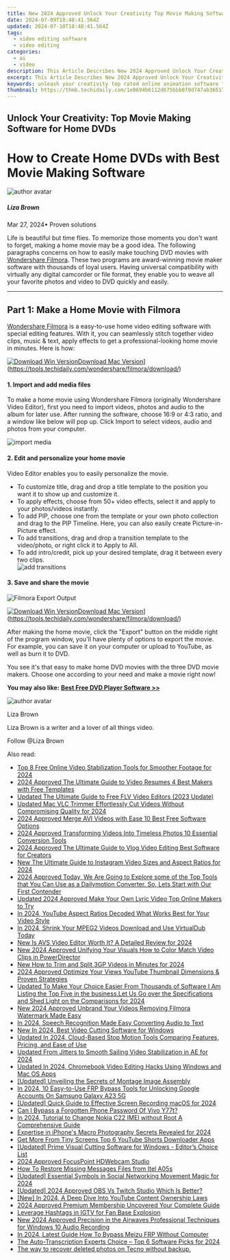 ```yaml
---
title: New 2024 Approved Unlock Your Creativity Top Movie Making Software for Home DVDs
date: 2024-07-09T18:48:41.564Z
updated: 2024-07-10T18:48:41.564Z
tags: 
  - video editing software
  - video editing
categories: 
  - ai
  - video
description: This Article Describes New 2024 Approved Unlock Your Creativity Top Movie Making Software for Home DVDs
excerpt: This Article Describes New 2024 Approved Unlock Your Creativity Top Movie Making Software for Home DVDs
keywords: unleash your creativity top rated online animation software for video making,unleash your creativity top 10 free video editing software for chrome os,unlock your creativity top movie making software for home dvds,unleash your creativity top 8 movie creation software for mac,unleash your creativity top 3d video making software,unleash your creativity top free video editing software for chromebook,how to create home dvds with best movie making software
thumbnail: https://thmb.techidaily.com/1e0694b6112d675bbb8f0d747ab36517f01502f4062f523abbe17fcfc5ae5fc7.jpg
---
```


## Unlock Your Creativity: Top Movie Making Software for Home DVDs

# How to Create Home DVDs with Best Movie Making Software

![author avatar](https://lh5.googleusercontent.com/-AIMmjowaFs4/AAAAAAAAAAI/AAAAAAAAABc/Y5UmwDaI7HU/s250-c-k/photo.jpg)

##### Liza Brown

 Mar 27, 2024• Proven solutions

Life is beautiful but time flies. To memorize those moments you don't want to forget, making a home movie may be a good idea. The following paragraphs concerns on how to easily make touching DVD movies with [Wondershare Filmora](https://tools.techidaily.com/wondershare/filmora/download/). These two programs are award-winning movie maker software with thousands of loyal users. Having universal compatibility with virtually any digital camcorder or file format, they enable you to weave all your favorite photos and video to DVD quickly and easily.

---

## Part 1: Make a Home Movie with Filmora

[Wondershare Filmora](https://tools.techidaily.com/wondershare/filmora/download/) is a easy-to-use home video editing software with special editing features. With it, you can seamlessly stitch together video clips, music & text, apply effects to get a professional-looking home movie in minutes. Here is how:

[![Download Win Version](https://images.wondershare.com/filmora/guide/download-btn-win.jpg)](https://tools.techidaily.com/wondershare/filmora/download/)[Download Mac Version](https://images.wondershare.com/filmora/guide/download-btn-mac.jpg)](https://tools.techidaily.com/wondershare/filmora/download/)

#### 1\. Import and add media files

To make a home movie using Wondershare Filmora (originally Wondershare Video Editor), first you need to import videos, photos and audio to the album for later use. After running the software, choose 16:9 or 4:3 ratio, and a window like below will pop up. Click Import to select videos, audio and photos from your computer.

![import media](https://images.wondershare.com/filmora/article-images/video-editor-main-interface-1.jpg)

#### 2\. Edit and personalize your home movie

Video Editor enables you to easily personalize the movie.

* To customize title, drag and drop a title template to the position you want it to show up and customize it.
* To apply effects, choose from 50+ video effects, select it and apply to your photos/videos instantly.
* To add PIP, choose one from the template or your own photo collection and drag to the PIP Timeline. Here, you can also easily create Picture-in-Picture effect.
* To add transitions, drag and drop a transition template to the video/photo, or right click it to Apply to All.
* To add intro/credit, pick up your desired template, drag it between every two clips.  
![add transitions](https://images.wondershare.com/filmora/article-images/transitions-filmora9-mac.png)

#### 3\. Save and share the movie

![Filmora Export Output](https://images.wondershare.com/filmora/article-images/export-output.jpg)

[![Download Win Version](https://images.wondershare.com/filmora/guide/download-btn-win.jpg)](https://tools.techidaily.com/wondershare/filmora/download/)[Download Mac Version](https://images.wondershare.com/filmora/guide/download-btn-mac.jpg)](https://tools.techidaily.com/wondershare/filmora/download/)

After making the home movie, click the "Export" button on the middle right of the program window, you'll have plenty of options to export the movie. For example, you can save it on your computer or upload to YouTube, as well as burn it to DVD.

You see it's that easy to make home DVD movies with the three DVD movie makers. Choose one according to your need and make a movie right now!

**You may also like:** [**Best Free DVD Player Software >>**](https://tools.techidaily.com/wondershare/filmora/download/)

![author avatar](https://lh5.googleusercontent.com/-AIMmjowaFs4/AAAAAAAAAAI/AAAAAAAAABc/Y5UmwDaI7HU/s250-c-k/photo.jpg)

Liza Brown

Liza Brown is a writer and a lover of all things video.

Follow @Liza Brown

<span class="atpl-alsoreadstyle">Also read:</span>
<div><ul>
<li><a href="https://ai-video-apps.techidaily.com/top-8-free-online-video-stabilization-tools-for-smoother-footage-for-2024/"><u>Top 8 Free Online Video Stabilization Tools for Smoother Footage for 2024</u></a></li>
<li><a href="https://ai-video-apps.techidaily.com/2024-approved-the-ultimate-guide-to-video-resumes-4-best-makers-with-free-templates/"><u>2024 Approved The Ultimate Guide to Video Resumes 4 Best Makers with Free Templates</u></a></li>
<li><a href="https://ai-video-apps.techidaily.com/updated-the-ultimate-guide-to-free-flv-video-editors-2023-update/"><u>Updated The Ultimate Guide to Free FLV Video Editors (2023 Update)</u></a></li>
<li><a href="https://ai-video-apps.techidaily.com/updated-mac-vlc-trimmer-effortlessly-cut-videos-without-compromising-quality-for-2024/"><u>Updated Mac VLC Trimmer Effortlessly Cut Videos Without Compromising Quality for 2024</u></a></li>
<li><a href="https://ai-video-apps.techidaily.com/2024-approved-merge-avi-videos-with-ease-10-best-free-software-options/"><u>2024 Approved Merge AVI Videos with Ease 10 Best Free Software Options</u></a></li>
<li><a href="https://ai-video-apps.techidaily.com/2024-approved-transforming-videos-into-timeless-photos-10-essential-conversion-tools/"><u>2024 Approved Transforming Videos Into Timeless Photos 10 Essential Conversion Tools</u></a></li>
<li><a href="https://ai-video-apps.techidaily.com/2024-approved-the-ultimate-guide-to-vlog-video-editing-best-software-for-creators/"><u>2024 Approved The Ultimate Guide to Vlog Video Editing Best Software for Creators</u></a></li>
<li><a href="https://ai-video-apps.techidaily.com/new-the-ultimate-guide-to-instagram-video-sizes-and-aspect-ratios-for-2024/"><u>New The Ultimate Guide to Instagram Video Sizes and Aspect Ratios for 2024</u></a></li>
<li><a href="https://ai-video-apps.techidaily.com/2024-approved-today-we-are-going-to-explore-some-of-the-top-tools-that-you-can-use-as-a-dailymotion-converter-so-lets-start-with-our-first-contender/"><u>2024 Approved Today, We Are Going to Explore some of the Top Tools that You Can Use as a Dailymotion Converter. So, Lets Start with Our First Contender</u></a></li>
<li><a href="https://ai-video-apps.techidaily.com/updated-2024-approved-make-your-own-lyric-video-top-online-makers-to-try/"><u>Updated 2024 Approved Make Your Own Lyric Video Top Online Makers to Try</u></a></li>
<li><a href="https://ai-video-apps.techidaily.com/in-2024-youtube-aspect-ratios-decoded-what-works-best-for-your-video-style/"><u>In 2024, YouTube Aspect Ratios Decoded What Works Best for Your Video Style</u></a></li>
<li><a href="https://ai-video-apps.techidaily.com/in-2024-shrink-your-mpeg2-videos-download-and-use-virtualdub-today/"><u>In 2024, Shrink Your MPEG2 Videos Download and Use VirtualDub Today</u></a></li>
<li><a href="https://ai-video-apps.techidaily.com/new-is-avs-video-editor-worth-it-a-detailed-review-for-2024/"><u>New Is AVS Video Editor Worth It? A Detailed Review for 2024</u></a></li>
<li><a href="https://ai-video-apps.techidaily.com/new-2024-approved-unifying-your-visuals-how-to-color-match-video-clips-in-powerdirector/"><u>New 2024 Approved Unifying Your Visuals How to Color Match Video Clips in PowerDirector</u></a></li>
<li><a href="https://ai-video-apps.techidaily.com/new-how-to-trim-and-split-3gp-videos-in-minutes-for-2024/"><u>New How to Trim and Split 3GP Videos in Minutes for 2024</u></a></li>
<li><a href="https://ai-video-apps.techidaily.com/2024-approved-optimize-your-views-youtube-thumbnail-dimensions-and-proven-strategies/"><u>2024 Approved Optimize Your Views YouTube Thumbnail Dimensions & Proven Strategies</u></a></li>
<li><a href="https://ai-video-apps.techidaily.com/1714192368516-updated-to-make-your-choice-easier-from-thousands-of-software-i-am-listing-the-top-five-in-the-businesslet-us-go-over-the-specifications-and-shed-light-on-t/"><u>Updated To Make Your Choice Easier From Thousands of Software I Am Listing the Top Five in the business.Let Us Go over the Specifications and Shed Light on the Comparisons for 2024</u></a></li>
<li><a href="https://ai-video-apps.techidaily.com/new-2024-approved-unbrand-your-videos-removing-filmora-watermark-made-easy/"><u>New 2024 Approved Unbrand Your Videos Removing Filmora Watermark Made Easy</u></a></li>
<li><a href="https://ai-video-apps.techidaily.com/in-2024-speech-recognition-made-easy-converting-audio-to-text/"><u>In 2024, Speech Recognition Made Easy Converting Audio to Text</u></a></li>
<li><a href="https://ai-video-apps.techidaily.com/new-in-2024-best-video-cutting-software-for-windows/"><u>New In 2024, Best Video Cutting Software for Windows</u></a></li>
<li><a href="https://ai-video-apps.techidaily.com/updated-in-2024-cloud-based-stop-motion-tools-comparing-features-pricing-and-ease-of-use/"><u>Updated In 2024, Cloud-Based Stop Motion Tools Comparing Features, Pricing, and Ease of Use</u></a></li>
<li><a href="https://ai-video-apps.techidaily.com/updated-from-jitters-to-smooth-sailing-video-stabilization-in-ae-for-2024/"><u>Updated From Jitters to Smooth Sailing Video Stabilization in AE for 2024</u></a></li>
<li><a href="https://ai-video-apps.techidaily.com/updated-in-2024-chromebook-video-editing-hacks-using-windows-and-mac-os-apps/"><u>Updated In 2024, Chromebook Video Editing Hacks Using Windows and Mac OS Apps</u></a></li>
<li><a href="https://some-guidance.techidaily.com/updated-unveiling-the-secrets-of-montage-image-assembly/"><u>[Updated] Unveiling the Secrets of Montage Image Assembly</u></a></li>
<li><a href="https://android-unlock.techidaily.com/in-2024-10-easy-to-use-frp-bypass-tools-for-unlocking-google-accounts-on-samsung-galaxy-a23-5g-by-drfone-android/"><u>In 2024, 10 Easy-to-Use FRP Bypass Tools for Unlocking Google Accounts On Samsung Galaxy A23 5G</u></a></li>
<li><a href="https://screen-mirroring-recording.techidaily.com/updated-quick-guide-to-effective-screen-recording-macos-for-2024/"><u>[Updated] Quick Guide to Effective Screen Recording macOS for 2024</u></a></li>
<li><a href="https://android-unlock.techidaily.com/can-i-bypass-a-forgotten-phone-password-of-vivo-y77t-by-drfone-android/"><u>Can I Bypass a Forgotten Phone Password Of Vivo Y77t?</u></a></li>
<li><a href="https://sim-unlock.techidaily.com/in-2024-tutorial-to-change-nokia-c22-imei-without-root-a-comprehensive-guide-by-drfone-android/"><u>In 2024, Tutorial to Change Nokia C22 IMEI without Root A Comprehensive Guide</u></a></li>
<li><a href="https://vp-tips.techidaily.com/expertise-in-iphones-macro-photography-secrets-revealed-for-2024/"><u>Expertise in iPhone's Macro Photography Secrets Revealed for 2024</u></a></li>
<li><a href="https://youtube-videos.techidaily.com/get-more-from-tiny-screens-top-6-youtube-shorts-downloader-apps/"><u>Get More From Tiny Screens  Top 6 YouTube Shorts Downloader Apps</u></a></li>
<li><a href="https://extra-guidance.techidaily.com/updated-prime-visual-cutting-software-for-windows-editors-choice-list/"><u>[Updated] Prime Visual Cutting Software for Windows - Editor’s Choice List</u></a></li>
<li><a href="https://remote-screen-capture.techidaily.com/2024-approved-focuspoint-hdwebcam-studio/"><u>2024 Approved  FocusPoint HDWebcam Studio</u></a></li>
<li><a href="https://blog-min.techidaily.com/how-to-restore-missing-messages-files-from-itel-a05s-by-fonelab-android-recover-messages/"><u>How To  Restore Missing Messages Files from Itel A05s</u></a></li>
<li><a href="https://discord-videos.techidaily.com/updated-essential-symbols-in-social-networking-movement-magic-for-2024/"><u>[Updated] Essential Symbols in Social Networking  Movement Magic for 2024</u></a></li>
<li><a href="https://remote-screen-capture.techidaily.com/updated-2024-approved-obs-vs-twitch-studio-which-is-better/"><u>[Updated] 2024 Approved  OBS Vs Twitch Studio  Which Is Better?</u></a></li>
<li><a href="https://facebook-record-videos.techidaily.com/new-in-2024-a-deep-dive-into-youtube-content-ownership-laws/"><u>[New] In 2024, A Deep Dive Into YouTube Content Ownership Laws</u></a></li>
<li><a href="https://youtube-stream.techidaily.com/2024-approved-premium-membership-uncovered-your-complete-guide/"><u>2024 Approved  Premium Membership Uncovered  Your Complete Guide</u></a></li>
<li><a href="https://instagram-video-files.techidaily.com/leverage-hashtags-in-igtv-for-fan-base-explosion/"><u>Leverage Hashtags in IGTV for Fan Base Explosion</u></a></li>
<li><a href="https://voice-adjusting.techidaily.com/new-2024-approved-precision-in-the-airwaves-professional-techniques-for-windows-10-audio-recording/"><u>New 2024 Approved Precision in the Airwaves Professional Techniques for Windows 10 Audio Recording</u></a></li>
<li><a href="https://android-frp.techidaily.com/in-2024-latest-guide-how-to-bypass-meizu-frp-without-computer-by-drfone-android/"><u>In 2024, Latest Guide How To Bypass Meizu FRP Without Computer</u></a></li>
<li><a href="https://audio-shaping.techidaily.com/the-auto-transcription-experts-choice-top-6-software-picks-for-2024/"><u>The Auto-Transcription Experts Choice – Top 6 Software Picks for 2024</u></a></li>
<li><a href="https://techidaily.com/the-way-to-recover-deleted-photos-on-tecno-without-backup-by-fonelab-android-recover-photos/"><u>The way to recover deleted photos on Tecno without backup.</u></a></li>
</ul></div>

<ins class="adsbygoogle"
      style="display:block"
      data-ad-client="ca-pub-7571918770474297"
      data-ad-slot="8358498916"
      data-ad-format="auto"
      data-full-width-responsive="true"></ins>